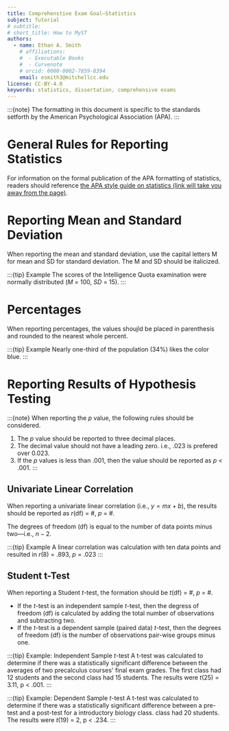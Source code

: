 ```yaml
---
title: Comprehenstive Exam Goal—Statistics
subject: Tutorial
# subtitle:
# short_title: How to MyST
authors:
  - name: Ethan A. Smith
    # affiliations:
    #  - Executable Books
    #  - Curvenote
    # orcid: 0000-0002-7859-8394
    email: esmith3@mitchellcc.edu
license: CC-BY-4.0
keywords: statistics, dissertation, comprehensive exams
---
```


:::{note}
The formatting in this document is specific to the standards setforth by the American Psychological Association (APA).
:::

# General Rules for Reporting Statistics
For information on the formal publication of the APA formatting of statistics, readers should reference [the APA style guide on statistics (link will take you away from the page)](https://apastyle.apa.org/instructional-aids/numbers-statistics-guide.pdf).

# Reporting Mean and Standard Deviation
When reporting the mean and standard deviation, use the capital letters M for mean and SD for standard deviation. The M and SD should be italicized. 

:::{tip} Example
The scores of the Intelligence Quota examination were normally distributed (*M* = 100, *SD* = 15).
:::

# Percentages
When reporting percentages, the values shoujld be placed in parenthesis and rounded to the nearest whole percent.

:::{tip} Example
Nearly one-third of the population (34%) likes the color blue.
:::

# Reporting Results of Hypothesis Testing
:::{note}
When reporting the *p* value, the following rules should be considered.
1. The *p* value should be reported to three decimal places. 
2. The decimal value should not have a leading zero. i.e., .023 is prefered over 0.023.
3. If the *p* values is less than .001, then the value should be reported as *p* < .001.
:::

## Univariate Linear Correlation
When reporting a univariate linear correlation (i.e., $y=mx+b$), the results should be reported as *r*(df) = #, *p* = #.

The degrees of freedom (df) is equal to the number of data points minus two—i.e., $n-2$.

:::{tip} Example
A linear correlation was calculation with ten data points and resulted in *r*(8) = .893, *p* = .023
:::

## Student t-Test
When reporting a Student *t*-test, the formation should be *t*(df) = #, *p* = #. 
* If the *t*-test is an independent sample *t*-test, then the degress of freedom (df) is calculated by adding the total number of observations and subtracting two. 
* If the *t*-test is a dependent sample (paired data) *t*-test, then the degrees of freedom (df) is the number of observations pair-wise groups minus one.

:::{tip} Example: Independent Sample *t*-test
A t-test was calculated to determine if there was a statistically significant difference between the averages of two precalculus courses' final exam grades. The first class had 12 students and the second class had 15 students. The results were *t*(25) = 3.11, p < .001.
:::

:::{tip} Example: Dependent Sample *t*-test
A t-test was calculated to determine if there was a statistically significant difference between a pre-test and a post-test for a introductory biology class. class had 20 students. The results were *t*(19) = 2, p < .234.
:::